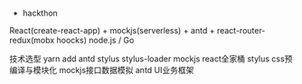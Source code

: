 - hackthon

React(create-react-app) + mockjs(serverless) + antd + react-router-redux(mobx hoocks)
node.js / Go

技术选型
yarn add antd stylus stylus-loader mockjs
react全家桶
stylus css预编译与模块化
mockjs接口数据模拟
antd UI业务框架